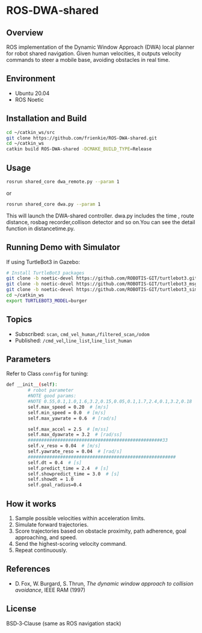 # ROS‑DWA‑shared

## Overview
ROS implementation of the Dynamic Window Approach (DWA) local planner for robot shared navigation. Given human velocities, it outputs velocity commands to steer a mobile base, avoiding obstacles in real time.

## Environment
- Ubuntu 20.04  
- ROS Noetic  

## Installation and Build
```bash
cd ~/catkin_ws/src
git clone https://github.com/frienkie/ROS-DWA-shared.git
cd ~/catkin_ws
catkin build ROS-DWA-shared -DCMAKE_BUILD_TYPE=Release
```

## Usage
```bash
rosrun shared_core dwa_remote.py --param 1

```
or
```bash
rosrun shared_core dwa.py --param 1

```
This will launch the DWA-shared controller.
dwa.py includes the time , route distance, rosbag recorder,collison detector and so on.You can see the detail function in distancetime.py. 

## Running Demo with Simulator
If using TurtleBot3 in Gazebo:
```bash
# Install TurtleBot3 packages
git clone -b noetic-devel https://github.com/ROBOTIS-GIT/turtlebot3.git
git clone -b noetic-devel https://github.com/ROBOTIS-GIT/turtlebot3_msgs.git
git clone -b noetic-devel https://github.com/ROBOTIS-GIT/turtlebot3_simulations.git
cd ~/catkin_ws
export TURTLEBOT3_MODEL=burger
```

## Topics
- Subscribed: `scan`, `cmd_vel_human`,`/filtered_scan`,`/odom`
- Published: `/cmd_vel`,`line_list`,`line_list_human`

## Parameters
Refer to Class `connfig` for tuning:  
```bash
def __init__(self):
        # robot parameter
        #NOTE good params:
        #NOTE 0.55,0.1,1.0,1.6,3.2,0.15,0.05,0.1,1.7,2.4,0.1,3.2,0.18
        self.max_speed = 0.20  # [m/s]
        self.min_speed = 0.0  # [m/s]
        self.max_yawrate = 0.6  # [rad/s]

        self.max_accel = 2.5  # [m/ss]
        self.max_dyawrate = 3.2  # [rad/ss]
        ##################################################33
        self.v_reso = 0.04  # [m/s]
        self.yawrate_reso = 0.04  # [rad/s]
        #######################################################
        self.dt = 0.4  # [s]
        self.predict_time = 2.4  # [s]
        self.showpredict_time = 3.0  # [s]
        self.showdt = 1.0
        self.goal_radius=0.4
```

## How it works
1. Sample possible velocities within acceleration limits.  
2. Simulate forward trajectories.  
3. Score trajectories based on obstacle proximity, path adherence, goal approaching, and speed.  
4. Send the highest-scoring velocity command.  
5. Repeat continuously.

## References
- D. Fox, W. Burgard, S. Thrun, *The dynamic window approach to collision avoidance*, IEEE RAM (1997)  

## License
BSD‑3‑Clause (same as ROS navigation stack)
